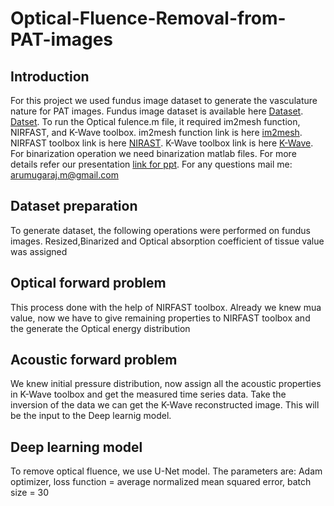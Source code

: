 # Optical-Fluence-Removal-from-PAT-images
## Introduction
For this project we used fundus image dataset to generate the vasculature nature for PAT images.
Fundus image dataset is available here [Dataset](https://www.kaggle.com/linchundan/fundusimage1000).
[Datset](https://www5.cs.fau.de/research/data/fundus-images/).
To run the Optical fulence.m file, it required im2mesh function, NIRFAST, and K-Wave toolbox.
im2mesh function link is here [im2mesh](https://in.mathworks.com/matlabcentral/fileexchange/71772-im2mesh-2d-image-to-triangular-meshes).
NIRFAST toolbox link is here [NIRAST](https://milab.host.dartmouth.edu/nirfast/).
K-Wave toolbox link is here [K-Wave](http://www.k-wave.org/).
For binarization operation we need binarization matlab files.
For more details refer our presentation [link for ppt](https://docs.google.com/presentation/d/11RDKK24GpVCmXNCmAEXCF1me9gWeFw93/edit#slide=id.p1). For any questions mail me: arumugaraj.m@gmail.com
## Dataset preparation
To generate dataset, the following operations were performed on fundus images. Resized,Binarized and Optical absorption coefficient of tissue value was assigned
## Optical forward problem
This process done with the help of NIRFAST toolbox. Already we knew mua value, now we have to give remaining properties to NIRFAST toolbox and the generate the Optical energy distribution
## Acoustic forward problem
We knew initial pressure distribution, now assign all the acoustic properties in K-Wave toolbox and get the measured time series data.
Take the inversion of the data we can get the K-Wave reconstructed image. This will be the input to the Deep learnig model.
## Deep learning model
To remove optical fluence, we use U-Net model. The parameters are: Adam optimizer, loss function = average normalized mean squared error, batch size = 30
